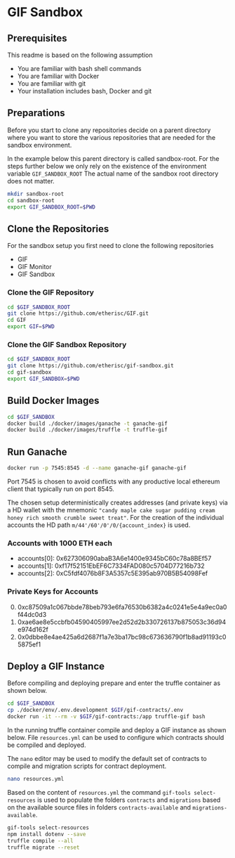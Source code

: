 # GIF Sandbox

## Prerequisites

This readme is based on the following assumption 
* You are familiar with bash shell commands
* You are familiar with Docker 
* You are familiar with git
* Your installation includes bash, Docker and git

## Preparations

Before you start to clone any repositories decide on a parent directory where you want to store the various repositories that are needed for the sandbox environment.

In the example below this parent directory is called sandbox-root. 
For the steps further below we only rely on the existence of the environment variable `GIF_SANDBOX_ROOT`
The actual name of the sandbox root directory does not matter.

```bash
mkdir sandbox-root
cd sandbox-root
export GIF_SANDBOX_ROOT=$PWD
```

## Clone the Repositories

For the sandbox setup you first need to clone the following repositories

* GIF
* GIF Monitor
* GIF Sandbox


### Clone the GIF Repository

```bash
cd $GIF_SANDBOX_ROOT
git clone https://github.com/etherisc/GIF.git
cd GIF
export GIF=$PWD
```

### Clone the GIF Sandbox Repository

```bash
cd $GIF_SANDBOX_ROOT
git clone https://github.com/etherisc/gif-sandbox.git
cd gif-sandbox
export GIF_SANDBOX=$PWD
```

## Build Docker Images

```bash
cd $GIF_SANDBOX
docker build ./docker/images/ganache -t ganache-gif
docker build ./docker/images/truffle -t truffle-gif
```

## Run Ganache

```bash
docker run -p 7545:8545 -d --name ganache-gif ganache-gif
```

Port 7545 is chosen to avoid conflicts with any productive local ethereum client that typically run on port 8545.

The chosen setup deterministically creates addresses (and private keys) via a HD wallet with the mnemonic `"candy maple cake sugar pudding cream honey rich smooth crumble sweet treat"`. For the creation of the individual accounts the HD path `m/44'/60'/0'/0/{account_index}` is used.

### Accounts with 1000 ETH each

* accounts[0]: 0x627306090abaB3A6e1400e9345bC60c78a8BEf57
* accounts[1]: 0xf17f52151EbEF6C7334FAD080c5704D77216b732
* accounts[2]: 0xC5fdf4076b8F3A5357c5E395ab970B5B54098Fef

### Private Keys for Accounts

0. 0xc87509a1c067bbde78beb793e6fa76530b6382a4c0241e5e4a9ec0a0f44dc0d3
1. 0xae6ae8e5ccbfb04590405997ee2d52d2b330726137b875053c36d94e974d162f
2. 0x0dbbe8e4ae425a6d2687f1a7e3ba17bc98c673636790f1b8ad91193c05875ef1

## Deploy a GIF Instance

Before compiling and deploying prepare and enter the truffle container as shown below.

```bash
cd $GIF_SANDBOX
cp ./docker/env/.env.development $GIF/gif-contracts/.env
docker run -it --rm -v $GIF/gif-contracts:/app truffle-gif bash
```

In the running truffle container compile and deploy a GIF instance as shown below.
File `resources.yml` can be used to configure which contracts should be compiled and deployed.

The `nano` editor may be used to modify the default set of contracts to compile and migration scripts for contract deployment.

```bash
nano resources.yml
```

Based on the content of `resources.yml` the command `gif-tools select-resources` is used to populate the folders `contracts` and `migrations` based on the available source files in folders `contracts-available` and `migrations-available`.

```bash
gif-tools select-resources
npm install dotenv --save
truffle compile --all
truffle migrate --reset
```
